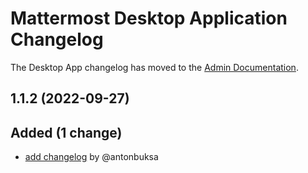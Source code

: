 # Mattermost Desktop Application Changelog

The Desktop App changelog has moved to the [Admin Documentation](https://docs.mattermost.com/help/apps/desktop-changelog.html).
## 1.1.2 (2022-09-27)

## Added (1 change)

- [add changelog](kchat/desktop@5f664f2b258843633350f0c271a8b384eddbf390) by @antonbuksa
